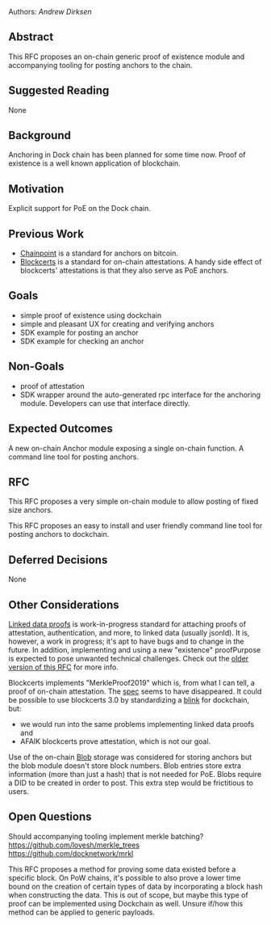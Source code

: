 Authors: *Andrew Dirksen*

## Abstract

This RFC proposes an on-chain generic proof of existence module and accompanying tooling for posting anchors to the chain.

## Suggested Reading

None

## Background

Anchoring in Dock chain has been planned for some time now. Proof of existence is a well known application of blockchain.

## Motivation

Explicit support for PoE on the Dock chain.

## Previous Work

- [Chainpoint](https://chainpoint.org/) is a standard for anchors on bitcoin.
- [Blockcerts](https://www.blockcerts.org/) is a standard for on-chain attestations. A handy side effect of blockcerts' attestations is that they also serve as PoE anchors.

## Goals

- simple proof of existence using dockchain
- simple and pleasant UX for creating and verifying anchors
- SDK example for posting an anchor
- SDK example for checking an anchor

## Non-Goals

- proof of attestation
- SDK wrapper around the auto-generated rpc interface for the anchoring module. Developers can use that interface directly.

## Expected Outcomes

A new on-chain Anchor module exposing a single on-chain function. A command line tool for posting anchors.

## RFC

This RFC proposes a very simple on-chain module to allow posting of fixed size anchors.

This RFC proposes an easy to install and user friendly command line tool for posting anchors to dockchain.

## Deferred Decisions

None

## Other Considerations

[Linked data proofs](https://w3c-ccg.github.io/ld-proofs/) is work-in-progress standard for attaching proofs of attestation, authentication, and more, to linked data (usually jsonld). It is, however, a work in progress; it's apt to have bugs and to change in the future. In addition, implementing and using a new "existence" proofPurpose is expected to pose unwanted technical challenges. Check out the [older version of this RFC](https://github.com/docknetwork/planning/blob/f411e2a357fe03e292d6aea1efedd0348b902087/rfc/0007-anchoring.md#problems) for more info.

Blockcerts implements "MerkleProof2019" which is, from what I can tell, a proof of on-chain attestation. The [spec](https://w3c-dvcg.github.io/lds-merkle-proof-2019/) seems to have disappeared. It could be possible to use blockcerts 3.0 by standardizing a [blink](https://w3c-ccg.github.io/blockchain-links/) for dockchain, but:
- we would run into the same problems implementing linked data proofs and
- AFAIK blockcerts prove attestation, which is not our goal.

Use of the on-chain [Blob](https://github.com/docknetwork/dock-substrate/blob/master/runtime/src/blob.rs) storage was considered for storing anchors but the blob module doesn't store block numbers. Blob entries store extra information (more than just a hash) that is not needed for PoE. Blobs require a DID to be created in order to post. This extra step would be frictitious to users.

## Open Questions

Should accompanying tooling implement merkle batching? https://github.com/lovesh/merkle_trees https://github.com/docknetwork/mrkl

This RFC proposes a method for proving some data existed before a specific block. On PoW chains, it's possible to also prove a lower time bound on the creation of certain types of data by incorporating a block hash when constructing the data. This is out of scope, but maybe this type of proof can be implemented using Dockchain as well. Unsure if/how this method can be applied to generic payloads.
